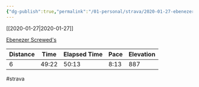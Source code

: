```yaml
---
{"dg-publish":true,"permalink":"/01-personal/strava/2020-01-27-ebenezer-screwed-s/"}
---
```



[[2020-01-27\|2020-01-27]]

[Ebenezer Screwed's](https://www.strava.com/activities/3048940998)

| Distance | Time  | Elapsed Time | Pace | Elevation |
| -------- | ----- | ------------ | ---- | --------- |
| 6        | 49:22 | 50:13        | 8:13 | 887       |




#strava
